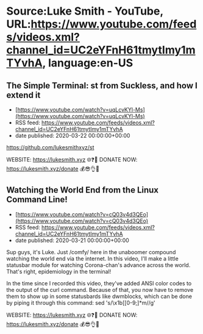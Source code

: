 # Source:Luke Smith - YouTube, URL:https://www.youtube.com/feeds/videos.xml?channel_id=UC2eYFnH61tmytImy1mTYvhA, language:en-US

## The Simple Terminal: st from Suckless, and how I extend it
 - [https://www.youtube.com/watch?v=uqLcvKYl-Ms](https://www.youtube.com/watch?v=uqLcvKYl-Ms)
 - RSS feed: https://www.youtube.com/feeds/videos.xml?channel_id=UC2eYFnH61tmytImy1mTYvhA
 - date published: 2020-03-22 00:00:00+00:00

https://github.com/lukesmithxyz/st

WEBSITE: https://lukesmith.xyz 🌐❓🔎
DONATE NOW: https://lukesmith.xyz/donate 💰😎👌💯

## Watching the World End from the Linux Command Line!
 - [https://www.youtube.com/watch?v=cQ03v4d3QEo](https://www.youtube.com/watch?v=cQ03v4d3QEo)
 - RSS feed: https://www.youtube.com/feeds/videos.xml?channel_id=UC2eYFnH61tmytImy1mTYvhA
 - date published: 2020-03-21 00:00:00+00:00

Sup guys, it's Luke. Just /comfy/ here in the unaboomer compound watching the world end via the internet. In this video, I'll make a little statusbar module for watching Corona-chan's advance across the world. That's right, epidemiology in the terminal!

In the time since I recorded this video, they've added ANSI color codes to the output of the curl command. Because of that, you now have to remove them to show up in some statusbards like dwmblocks, which can be done by piping it through this command: sed  's/\x1b\[[0-9;]*m//g' 

WEBSITE: https://lukesmith.xyz 🌐❓🔎
DONATE NOW: https://lukesmith.xyz/donate 💰😎👌💯

